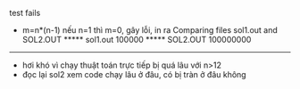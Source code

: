 test fails
- m=n*(n-1)
nếu n=1 thì m=0, gây lỗi, in ra 
Comparing files sol1.out and SOL2.OUT
***** sol1.out
100000
***** SOL2.OUT
100000000
*****

- hơi khó vì chạy thuật toán trực tiếp bị quá lâu với n>12 
- đọc lại sol2 xem code chạy lâu ở đâu, có bị tràn ở đâu không